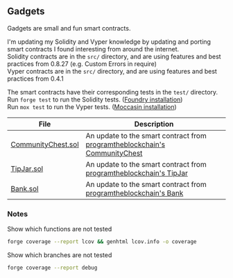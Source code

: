 ## Gadgets
Gadgets are small and fun smart contracts.

I'm updating my Solidity and Vyper knowledge by updating and porting smart contracts I found interesting from around the internet.  
Solidity contracts are in the `src/` directory, and are using features and best practices from 0.8.27 (e.g. Custom Errors in require)  
Vyper contracts are in the `src/` directory, and are using features and best practices from 0.4.1

The smart contracts have their corresponding tests in the `test/` directory.  
Run `forge test` to run the Solidity tests. ([Foundry installation])  
Run `mox test` to run the Vyper tests.  ([Moccasin installation])

| File                                         | Description                                                                  |
|----------------------------------------------|------------------------------------------------------------------------------|
| [CommunityChest.sol](src/CommunityChest.sol) | An update to the smart contract from [programtheblockchain's CommunityChest] |
| [TipJar.sol](src/TipJar.sol)                 | An update to the smart contract from [programtheblockchain's TipJar]         |
| [Bank.sol](src/Bank.sol)                     | An update to the smart contract from [programtheblockchain's Bank]           |

[Foundry installation]: https://book.getfoundry.sh/getting-started/installation
[Moccasin installation]: https://cyfrin.github.io/moccasin/installing_moccasin.html
[programtheblockchain's CommunityChest]: https://programtheblockchain.com/posts/2017/12/15/writing-a-contract-that-handles-ether/
[programtheblockchain's TipJar]: https://programtheblockchain.com/posts/2017/12/26/checking-the-sender-in-a-smart-contract/
[programtheblockchain's Bank]: https://programtheblockchain.com/posts/2018/01/05/writing-a-banking-contract/
[programtheblockchain's Savings]: https://programtheblockchain.com/posts/2018/01/12/writing-a-contract-that-handles-time/
[programtheblockchain's Crowdfunding]: https://programtheblockchain.com/posts/2018/01/19/writing-a-crowdfunding-contract-a-la-kickstarter/
[programtheblockchain's Multicounter]: https://programtheblockchain.com/posts/2018/01/24/logging-and-watching-solidity-events/
[programtheblockchain's MinimalToken]: https://programtheblockchain.com/posts/2018/01/26/what-is-an-ethereum-token/
[programtheblockchain's SimpleERC20Token]: https://programtheblockchain.com/posts/2018/01/30/writing-an-erc20-token-contract/

### Notes
Show which functions are not tested
```sh
forge coverage --report lcov && genhtml lcov.info -o coverage
```

Show which branches are not tested
```sh
forge coverage --report debug
```
